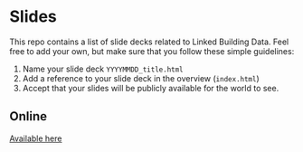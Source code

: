 # Slides

This repo contains a list of slide decks related to Linked Building Data. Feel free to add your own, but make sure that you follow these simple guidelines:

1. Name your slide deck `YYYYMMDD_title.html`
1. Add a reference to your slide deck in the overview (`index.html`)
1. Accept that your slides will be publicly available for the world to see.

## Online
[Available here](https://lbd-hackers.github.io/slides/)